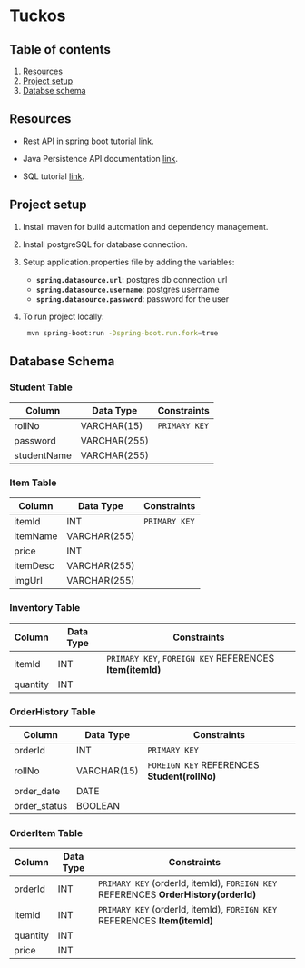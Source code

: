 # Tuckos

## Table of contents

1. [Resources](#resources)
2. [Project setup](#project-setup)
3. [Databse schema](#database-schema)

## Resources

- Rest API in spring boot tutorial [link](https://medium.com/javajams/creating-a-rest-api-in-spring-boot-68ce785f652f).

- Java Persistence API documentation [link](https://docs.oracle.com/javaee/7/api/javax/persistence/package-summary.html).

- SQL tutorial [link](https://www.w3schools.com/sql/default.asp).

## Project setup

1. Install maven for build automation and dependency management.

2. Install postgreSQL for database connection.

3. Setup application.properties file by adding the variables:

   - **`spring.datasource.url`**: postgres db connection url
   - **`spring.datasource.username`**: postgres username
   - **`spring.datasource.password`**: password for the user

4. To run project locally:

   ```bash
    mvn spring-boot:run -Dspring-boot.run.fork=true
   ```

## Database Schema

### Student Table

| Column      | Data Type    | Constraints   |
| ----------- | ------------ | ------------- |
| rollNo      | VARCHAR(15)  | `PRIMARY KEY` |
| password    | VARCHAR(255) |               |
| studentName | VARCHAR(255) |               |

### Item Table

| Column   | Data Type    | Constraints   |
| -------- | ------------ | ------------- |
| itemId   | INT          | `PRIMARY KEY` |
| itemName | VARCHAR(255) |               |
| price    | INT          |               |
| itemDesc | VARCHAR(255) |               |
| imgUrl   | VARCHAR(255) |               |

### Inventory Table

| Column   | Data Type | Constraints                                              |
| -------- | --------- | -------------------------------------------------------- |
| itemId   | INT       | `PRIMARY KEY`, `FOREIGN KEY` REFERENCES **Item(itemId)** |
| quantity | INT       |                                                          |

### OrderHistory Table

| Column       | Data Type   | Constraints                                  |
| ------------ | ----------- | -------------------------------------------- |
| orderId      | INT         | `PRIMARY KEY`                                |
| rollNo       | VARCHAR(15) | `FOREIGN KEY` REFERENCES **Student(rollNo)** |
| order_date   | DATE        |                                              |
| order_status | BOOLEAN     |                                              |

### OrderItem Table

| Column   | Data Type | Constraints                                                                         |
| -------- | --------- | ----------------------------------------------------------------------------------- |
| orderId  | INT       | `PRIMARY KEY` (orderId, itemId), `FOREIGN KEY` REFERENCES **OrderHistory(orderId)** |
| itemId   | INT       | `PRIMARY KEY` (orderId, itemId), `FOREIGN KEY` REFERENCES **Item(itemId)**          |
| quantity | INT       |                                                                                     |
| price    | INT       |                                                                                     |
